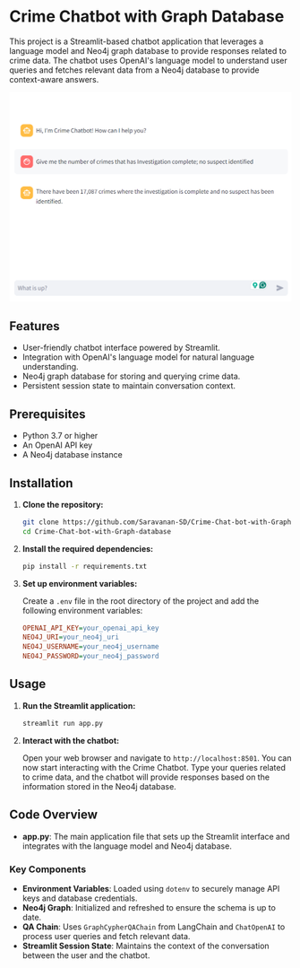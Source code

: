 # Crime Chatbot with Graph Database

This project is a Streamlit-based chatbot application that leverages a language model and Neo4j graph database to provide responses related to crime data. The chatbot uses OpenAI's language model to understand user queries and fetches relevant data from a Neo4j database to provide context-aware answers.


![Working](https://github.com/Saravanan-SD/Crime-Chat-bot-with-Graph-database/blob/main/Screenshot%202024-05-25%20163140.png)

## Features

- User-friendly chatbot interface powered by Streamlit.
- Integration with OpenAI's language model for natural language understanding.
- Neo4j graph database for storing and querying crime data.
- Persistent session state to maintain conversation context.

## Prerequisites

- Python 3.7 or higher
- An OpenAI API key
- A Neo4j database instance

## Installation
 
1. **Clone the repository:**

    ```sh
    git clone https://github.com/Saravanan-SD/Crime-Chat-bot-with-Graph-database.git
    cd Crime-Chat-bot-with-Graph-database
    ```

2. **Install the required dependencies:**

    ```sh
    pip install -r requirements.txt
    ```

3. **Set up environment variables:**

    Create a `.env` file in the root directory of the project and add the following environment variables:

    ```ini
    OPENAI_API_KEY=your_openai_api_key
    NEO4J_URI=your_neo4j_uri
    NEO4J_USERNAME=your_neo4j_username
    NEO4J_PASSWORD=your_neo4j_password
    ```

## Usage

1. **Run the Streamlit application:**

    ```sh
    streamlit run app.py
    ```

2. **Interact with the chatbot:**

    Open your web browser and navigate to `http://localhost:8501`. You can now start interacting with the Crime Chatbot. Type your queries related to crime data, and the chatbot will provide responses based on the information stored in the Neo4j database.

## Code Overview

- **app.py**: The main application file that sets up the Streamlit interface and integrates with the language model and Neo4j database.

### Key Components

- **Environment Variables**: Loaded using `dotenv` to securely manage API keys and database credentials.
- **Neo4j Graph**: Initialized and refreshed to ensure the schema is up to date.
- **QA Chain**: Uses `GraphCypherQAChain` from LangChain and `ChatOpenAI` to process user queries and fetch relevant data.
- **Streamlit Session State**: Maintains the context of the conversation between the user and the chatbot.
